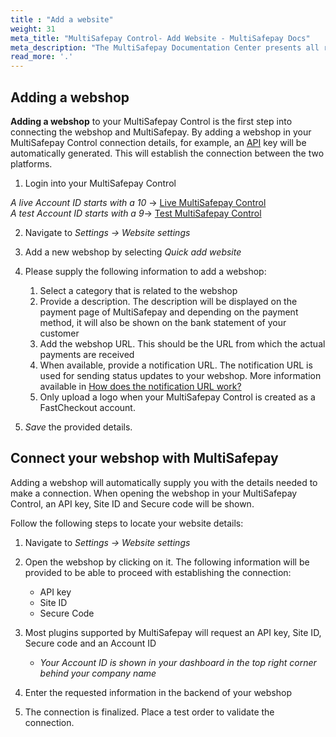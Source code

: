 ```yaml
---
title : "Add a website"
weight: 31
meta_title: "MultiSafepay Control- Add Website - MultiSafepay Docs"
meta_description: "The MultiSafepay Documentation Center presents all relevant information about our Plugins and API. You can also find support pages for payment methods, tools and general questions as well as the contact details of our Support and Integration Teams."
read_more: '.'
---
```



## Adding a webshop
**Adding a webshop** to your MultiSafepay Control is the first step into connecting the webshop and MultiSafepay. By adding a webshop in your MultiSafepay Control connection details, for example, an [API](/faq/general/glossary/#api) key will be automatically generated. This will establish the connection between the two platforms.  

1. Login into your MultiSafepay Control

_A live Account ID starts with a 10_ -> [Live MultiSafepay Control](https://merchant.multisafepay.com)  
_A test Account ID starts with a 9_-> [Test MultiSafepay Control](https://testmerchant.multisafepay.com)

2. Navigate to _Settings -> Website settings_

3. Add a new webshop by selecting _Quick add website_

4. Please supply the following information to add a webshop:

   1. Select a category that is related to the webshop
   2.  Provide a description. The description will be displayed on the payment page of MultiSafepay and depending on the payment method, it will also be shown on the bank statement of your customer
   3. Add the webshop URL. This should be the URL from which the actual payments are received
   4.  When available, provide a notification URL. The notification URL is used for sending status updates to your webshop. More information available in [How does the notification URL work?](/faq/api/how-does-the-notification-url-work)
   5.  Only upload a logo when your MultiSafepay Control is created as a FastCheckout account.


5. _Save_ the provided details. 

## Connect your webshop with MultiSafepay
Adding a webshop will automatically supply you with the details needed to make a connection. When opening the webshop in your MultiSafepay Control, an API key, Site ID and Secure code will be shown. 

Follow the following steps to locate your website details:

1. Navigate to _Settings -> Website settings_

2. Open the webshop by clicking on it. The following information will be provided to be able to proceed with establishing the connection:

    * API key
    * Site ID
    * Secure Code
    
    
3. Most plugins supported by MultiSafepay will request an API key, Site ID, Secure code and an Account ID 
    * _Your Account ID is shown in your dashboard in the top right corner behind your company name_ <br>
    
4. Enter the requested information in the backend of your webshop
5. The connection is finalized. Place a test order to validate the connection. 



